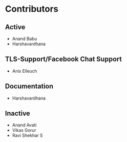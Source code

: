 Contributors
=====

Active
---------
* Anand Babu
* Harshavardhana

TLS-Support/Facebook Chat Support
---------
* Anis Elleuch

Documentation
-------------
* Harshavardhana

Inactive
----------
* Anand Avati
* Vikas Gorur
* Ravi Shekhar S